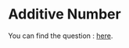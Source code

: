 # Additive Number

You can find the question :
<a href="https://leetcode.com/problems/additive-number/description/">here</a>.
